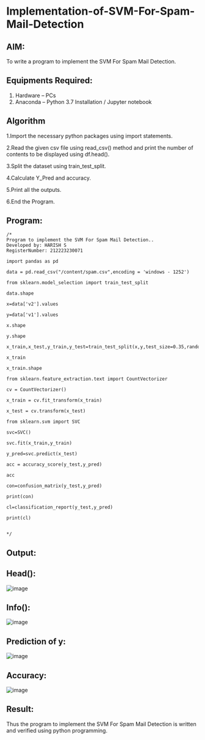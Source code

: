 # Implementation-of-SVM-For-Spam-Mail-Detection

## AIM:
To write a program to implement the SVM For Spam Mail Detection.

## Equipments Required:
1. Hardware – PCs
2. Anaconda – Python 3.7 Installation / Jupyter notebook

## Algorithm

1.Import the necessary python packages using import statements.

2.Read the given csv file using read_csv() method and print the number of contents to be displayed using df.head().

3.Split the dataset using train_test_split.

4.Calculate Y_Pred and accuracy.

5.Print all the outputs.

6.End the Program.

## Program:
```
/*
Program to implement the SVM For Spam Mail Detection..
Developed by: HARISH S
RegisterNumber: 212223230071

import pandas as pd

data = pd.read_csv("/content/spam.csv",encoding = 'windows - 1252')

from sklearn.model_selection import train_test_split

data.shape

x=data['v2'].values

y=data['v1'].values

x.shape

y.shape

x_train,x_test,y_train,y_test=train_test_split(x,y,test_size=0.35,random_state=0)

x_train

x_train.shape

from sklearn.feature_extraction.text import CountVectorizer

cv = CountVectorizer()

x_train = cv.fit_transform(x_train)

x_test = cv.transform(x_test)

from sklearn.svm import SVC

svc=SVC()

svc.fit(x_train,y_train)

y_pred=svc.predict(x_test)

acc = accuracy_score(y_test,y_pred)

acc

con=confusion_matrix(y_test,y_pred)

print(con)

cl=classification_report(y_test,y_pred)

print(cl)


*/
```

## Output:

## Head():

![image](https://github.com/user-attachments/assets/3d3a89fb-d7ac-45fc-b130-829187a0c33c)

## Info():

![image](https://github.com/user-attachments/assets/a4bd2764-9c5f-420a-a067-6c8107f74120)

## Prediction of y:

![image](https://github.com/user-attachments/assets/9f74f111-dceb-43a9-b55f-30d8b1711e66)

## Accuracy:

![image](https://github.com/user-attachments/assets/632098b0-174f-430d-bc7b-89f9410e8fd3)

## Result:
Thus the program to implement the SVM For Spam Mail Detection is written and verified using python programming.
